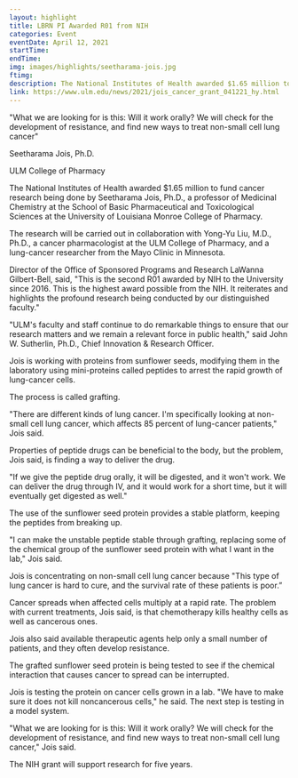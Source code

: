 ```yaml
---
layout: highlight
title: LBRN PI Awarded R01 from NIH
categories: Event
eventDate: April 12, 2021
startTime:
endTime:
img: images/highlights/seetharama-jois.jpg
ftimg:
description: The National Institutes of Health awarded $1.65 million to fund cancer research being done by <b>Seetharama Jois, Ph.D.</b>, a professor of Medicinal Chemistry at the School of Basic Pharmaceutical and Toxicological Sciences at the University of Louisiana Monroe College of Pharmacy.
link: https://www.ulm.edu/news/2021/jois_cancer_grant_041221_hy.html
---
```

"What we are looking for is this: Will it work orally? We will check for the development of resistance, and find new ways to treat non-small cell lung cancer"

Seetharama Jois, Ph.D.

ULM College of Pharmacy

The National Institutes of Health awarded $1.65 million to fund cancer research being done by Seetharama Jois, Ph.D., a professor of Medicinal Chemistry at the School of Basic Pharmaceutical and Toxicological Sciences at the University of Louisiana Monroe College of Pharmacy.

The research will be carried out in collaboration with Yong-Yu Liu, M.D., Ph.D., a cancer pharmacologist at the ULM College of Pharmacy, and a lung-cancer researcher from the Mayo Clinic in Minnesota.

Director of the Office of Sponsored Programs and Research LaWanna Gilbert-Bell, said, "This is the second R01 awarded by NIH to the University since 2016. This is the highest award possible from the NIH. It reiterates and highlights the profound research being conducted by our distinguished faculty."


"ULM's faculty and staff continue to do remarkable things to ensure that our research matters and we remain a relevant force in public health," said John W. Sutherlin, Ph.D., Chief Innovation & Research Officer.

Jois is working with proteins from sunflower seeds, modifying them in the laboratory using mini-proteins called peptides to arrest the rapid growth of lung-cancer cells.

The process is called grafting.

"There are different kinds of lung cancer. I'm specifically looking at non-small cell lung cancer, which affects 85 percent of lung-cancer patients," Jois said.

Properties of peptide drugs can be beneficial to the body, but the problem, Jois said, is finding a way to deliver the drug.

"If we give the peptide drug orally, it will be digested, and it won't work. We can deliver the drug through IV, and it would work for a short time, but it will eventually get digested as well."

The use of the sunflower seed protein provides a stable platform, keeping the peptides from breaking up.

"I can make the unstable peptide stable through grafting, replacing some of the chemical group of the sunflower seed protein with what I want in the lab," Jois said.

Jois is concentrating on non-small cell lung cancer because "This type of lung cancer is hard to cure, and the survival rate of these patients is poor.”

Cancer spreads when affected cells multiply at a rapid rate. The problem with current treatments, Jois said, is that chemotherapy kills healthy cells as well as cancerous ones.

Jois also said available therapeutic agents help only a small number of patients, and they often develop resistance.

The grafted sunflower seed protein is being tested to see if the chemical interaction that causes cancer to spread can be interrupted.

Jois is testing the protein on cancer cells grown in a lab. "We have to make sure it does not kill noncancerous cells," he said. The next step is testing in a model system.

"What we are looking for is this: Will it work orally? We will check for the development of resistance, and find new ways to treat non-small cell lung cancer," Jois said.

The NIH grant will support research for five years.
